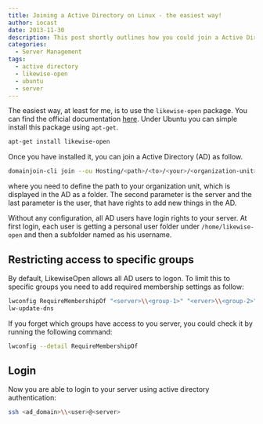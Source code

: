 ```yaml
---
title: Joining a Active Directory on Linux - the easiest way!
author: iocast
date: 2013-11-30
description: This post shortly outlines how you could join a Active Directory under linux.
categories:
  - Server Management
tags:
  - active directory
  - likewise-open
  - ubuntu
  - server
---
```



The easiest way, at least for me, is to use the `likewise-open` package. You can find the official documentation [here](https://help.ubuntu.com/community/LikewiseOpen). Under Ubuntu you can simple install this package using `apt-get`.

```bash
apt-get install likewise-open
```

Once you have installed it, you can join a Active Directory (AD) as follow.

```bash
domainjoin-cli join --ou Hosting/<path>/<to>/<your>/<organization-unit> <server> <login-user>
```

where you need to define the path to your organization unit, which is displayed in the AD as a folder. The second parameter is the server and the last parameter is the user, that have rights to add new things in the AD.

Without any configuration, all AD users have login rights to your server. At first login, each user is getting a personal user folder under `/home/likewise-open` and then a subfolder named as his username.


## Restricting access to specific groups

By default, LikewiseOpen allows all AD users to logon. To limit this to specific groups you need to add required membership settings as follow:

```bash
lwconfig RequireMembershipOf "<server>\\<group-1>" "<erver>\\<group-2>"
lw-update-dns
```


If you forget which groups have access to you server, you could check it by running the following command:

```bash
lwconfig --detail RequireMembershipOf
```

## Login

Now you are able to login to your server using active directory authentication:

```bash
ssh <ad_domain>\\<user>@<server>
```
